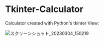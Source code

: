 # Tkinter-Calculator
Calculator created with Python's tkinter
View:

![スクリーンショット_20230304_150219](https://user-images.githubusercontent.com/101379299/222878999-9e20454e-ce0a-42e9-8fe6-9c369b9e23fb.png)

